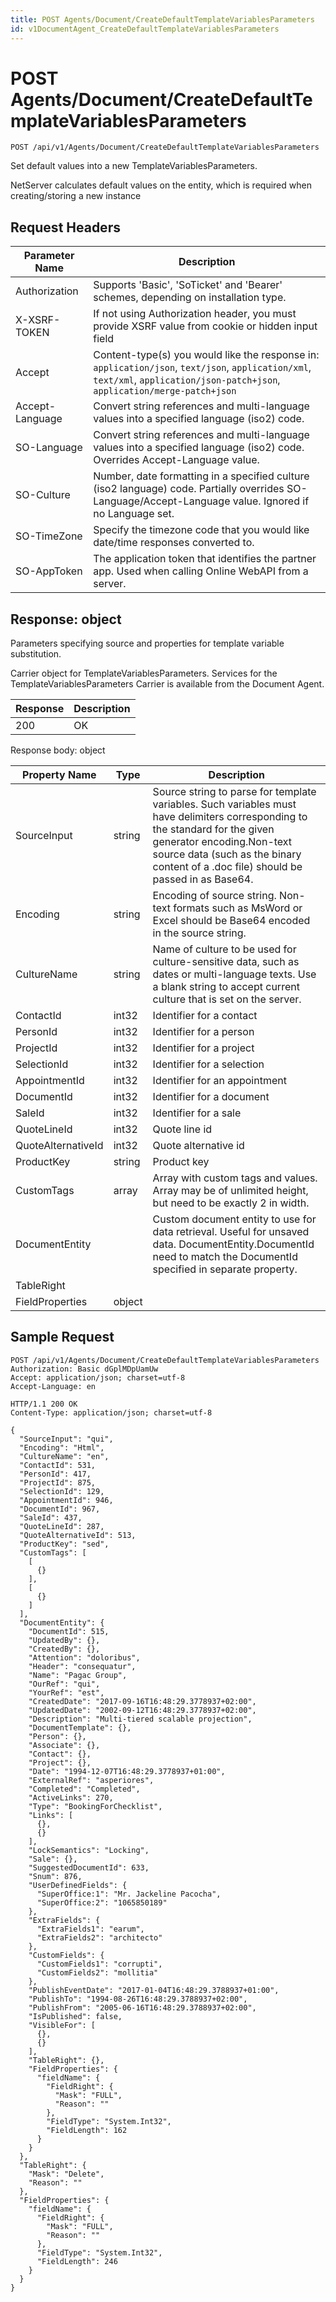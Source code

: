 ```yaml
---
title: POST Agents/Document/CreateDefaultTemplateVariablesParameters
id: v1DocumentAgent_CreateDefaultTemplateVariablesParameters
---
```


# POST Agents/Document/CreateDefaultTemplateVariablesParameters

```http
POST /api/v1/Agents/Document/CreateDefaultTemplateVariablesParameters
```

Set default values into a new TemplateVariablesParameters.

NetServer calculates default values on the entity, which is required when creating/storing a new instance






## Request Headers

| Parameter Name | Description |
|----------------|-------------|
| Authorization  | Supports 'Basic', 'SoTicket' and 'Bearer' schemes, depending on installation type. |
| X-XSRF-TOKEN   | If not using Authorization header, you must provide XSRF value from cookie or hidden input field |
| Accept         | Content-type(s) you would like the response in: `application/json`, `text/json`, `application/xml`, `text/xml`, `application/json-patch+json`, `application/merge-patch+json` |
| Accept-Language | Convert string references and multi-language values into a specified language (iso2) code. |
| SO-Language | Convert string references and multi-language values into a specified language (iso2) code. Overrides Accept-Language value. |
| SO-Culture | Number, date formatting in a specified culture (iso2 language) code. Partially overrides SO-Language/Accept-Language value. Ignored if no Language set. |
| SO-TimeZone | Specify the timezone code that you would like date/time responses converted to. |
| SO-AppToken | The application token that identifies the partner app. Used when calling Online WebAPI from a server. |


## Response: object

Parameters specifying source and properties for template variable substitution.



Carrier object for TemplateVariablesParameters.
Services for the TemplateVariablesParameters Carrier is available from the <see cref="T:SuperOffice.CRM.Services.IDocumentAgent">Document Agent</see>.

| Response | Description |
|----------------|-------------|
| 200 | OK |

Response body: object

| Property Name | Type |  Description |
|----------------|------|--------------|
| SourceInput | string | Source string to parse for template variables. Such variables must have delimiters corresponding to the standard for the given generator encoding.Non-text source data (such as the binary content of a .doc file) should be passed in as Base64. |
| Encoding | string | Encoding of source string. Non-text formats such as MsWord or Excel should be Base64 encoded in the source string. |
| CultureName | string | Name of culture to be used for culture-sensitive data, such as dates or multi-language texts. Use a blank string to accept current culture that is set on the server. |
| ContactId | int32 | Identifier for a contact |
| PersonId | int32 | Identifier for a person |
| ProjectId | int32 | Identifier for a project |
| SelectionId | int32 | Identifier for a selection |
| AppointmentId | int32 | Identifier for an appointment |
| DocumentId | int32 | Identifier for a document |
| SaleId | int32 | Identifier for a sale |
| QuoteLineId | int32 | Quote line id |
| QuoteAlternativeId | int32 | Quote alternative id |
| ProductKey | string | Product key |
| CustomTags | array | Array with custom tags and values. Array may be of unlimited height, but need to be exactly 2 in width. |
| DocumentEntity |  | Custom document entity to use for data retrieval. Useful for unsaved data.  DocumentEntity.DocumentId need to match the DocumentId specified in separate property. |
| TableRight |  |  |
| FieldProperties | object |  |

## Sample Request

```http!
POST /api/v1/Agents/Document/CreateDefaultTemplateVariablesParameters
Authorization: Basic dGplMDpUamUw
Accept: application/json; charset=utf-8
Accept-Language: en
```

```http_
HTTP/1.1 200 OK
Content-Type: application/json; charset=utf-8

{
  "SourceInput": "qui",
  "Encoding": "Html",
  "CultureName": "en",
  "ContactId": 531,
  "PersonId": 417,
  "ProjectId": 875,
  "SelectionId": 129,
  "AppointmentId": 946,
  "DocumentId": 967,
  "SaleId": 437,
  "QuoteLineId": 287,
  "QuoteAlternativeId": 513,
  "ProductKey": "sed",
  "CustomTags": [
    [
      {}
    ],
    [
      {}
    ]
  ],
  "DocumentEntity": {
    "DocumentId": 515,
    "UpdatedBy": {},
    "CreatedBy": {},
    "Attention": "doloribus",
    "Header": "consequatur",
    "Name": "Pagac Group",
    "OurRef": "qui",
    "YourRef": "est",
    "CreatedDate": "2017-09-16T16:48:29.3778937+02:00",
    "UpdatedDate": "2002-09-12T16:48:29.3778937+02:00",
    "Description": "Multi-tiered scalable projection",
    "DocumentTemplate": {},
    "Person": {},
    "Associate": {},
    "Contact": {},
    "Project": {},
    "Date": "1994-12-07T16:48:29.3778937+01:00",
    "ExternalRef": "asperiores",
    "Completed": "Completed",
    "ActiveLinks": 270,
    "Type": "BookingForChecklist",
    "Links": [
      {},
      {}
    ],
    "LockSemantics": "Locking",
    "Sale": {},
    "SuggestedDocumentId": 633,
    "Snum": 876,
    "UserDefinedFields": {
      "SuperOffice:1": "Mr. Jackeline Pacocha",
      "SuperOffice:2": "1065850189"
    },
    "ExtraFields": {
      "ExtraFields1": "earum",
      "ExtraFields2": "architecto"
    },
    "CustomFields": {
      "CustomFields1": "corrupti",
      "CustomFields2": "mollitia"
    },
    "PublishEventDate": "2017-01-04T16:48:29.3788937+01:00",
    "PublishTo": "1994-08-26T16:48:29.3788937+02:00",
    "PublishFrom": "2005-06-16T16:48:29.3788937+02:00",
    "IsPublished": false,
    "VisibleFor": [
      {},
      {}
    ],
    "TableRight": {},
    "FieldProperties": {
      "fieldName": {
        "FieldRight": {
          "Mask": "FULL",
          "Reason": ""
        },
        "FieldType": "System.Int32",
        "FieldLength": 162
      }
    }
  },
  "TableRight": {
    "Mask": "Delete",
    "Reason": ""
  },
  "FieldProperties": {
    "fieldName": {
      "FieldRight": {
        "Mask": "FULL",
        "Reason": ""
      },
      "FieldType": "System.Int32",
      "FieldLength": 246
    }
  }
}
```